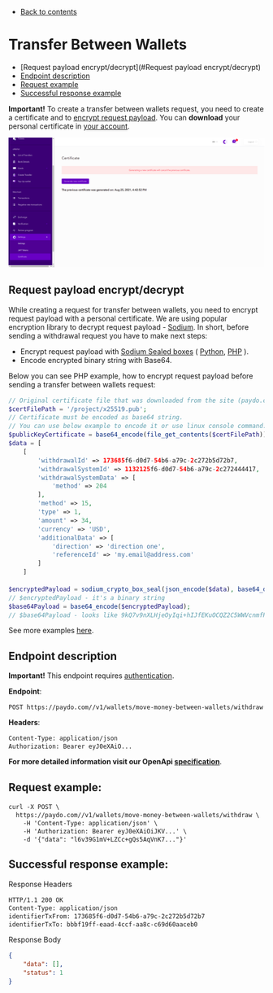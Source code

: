 * [Back to contents](../Readme.md#contents)

# Transfer Between Wallets

* [Request payload encrypt/decrypt](#Request payload encrypt/decrypt)
* [Endpoint description](#endpoint-description)
* [Request example](#request-example)
* [Successful response example](#successful-response-example)

**Important!** To create a transfer between wallets request, you need to create a certificate and to [encrypt request payload](#request-payload-encryptdecrypt).
You can **download** your personal certificate in [your account](https://account.paydo.com/en/settings/certificate).

![PayDo API Certificate page](../images/paydo-certificate-page.png)


## Request payload encrypt/decrypt

While creating a request for transfer between wallets, you need to encrypt request payload with a personal certificate.
We are using popular encryption library to decrypt request payload - [Sodium](https://libsodium.gitbook.io/doc/).
In short, before sending a withdrawal request you have to make next steps:

* Encrypt request payload with [Sodium Sealed boxes](https://libsodium.gitbook.io/doc/public-key_cryptography/sealed_boxes#usage)
  (
  [Python](https://libnacl.readthedocs.io/en/latest/topics/raw_sealed.html),
  [PHP](https://www.php.net/manual/en/function.sodium-crypto-box-seal.php)
  ).
* Encode encrypted binary string with Base64.

Below you can see PHP example, how to encrypt request payload before sending a transfer between wallets request:

```php
// Original certificate file that was downloaded from the site (paydo.com). it's contains a binary string.
$certFilePath = '/project/x25519.pub';
// Certificate must be encoded as base64 string.
// You can use below example to encode it or use linux console command: cat /project/x25519.pub | base64 
$publicKeyCertificate = base64_encode(file_get_contents($certFilePath));
$data = [
    [
        'withdrawalId' => 173685f6-d0d7-54b6-a79c-2c272b5d72b7,
        'withdrawalSystemId' => 1132125f6-d0d7-54b6-a79c-2c272444417,
        'withdrawalSystemData' => [
            'method' => 204
        ],
        'method' => 15,
        'type' => 1,
        'amount' => 34,
        'currency' => 'USD',
        'additionalData' => [
            'direction' => 'direction one',
            'referenceId' => 'my.email@address.com'
        ]
    ]

$encryptedPayload = sodium_crypto_box_seal(json_encode($data), base64_decode($publicKeyCertificate));
// $encryptedPayload - it's a binary string
$base64Payload = base64_encode($encryptedPayload);
// $base64Payload - looks like 9kQ7v9nXLHjeOyIqi+hIJfEKuOCQZ2C5WWVcnmfPHUxh1EbK5g=
```

See more examples [here](../Examples/apiCertificates).

## Endpoint description

**Important!** This endpoint requires [authentication](../Authentication/authentication.md).

**Endpoint**:

    POST https://paydo.com//v1/wallets/move-money-between-wallets/withdraw

**Headers**:

    Content-Type: application/json
    Authorization: Bearer eyJ0eXAiO...

__For more detailed information visit our OpenApi [specification](https://paydo.com/en/open-api-specification/#/Wallet)__.
## Request example:

```shell script
curl -X POST \
  https://paydo.com//v1/wallets/move-money-between-wallets/withdraw \
    -H 'Content-Type: application/json' \
    -H 'Authorization: Bearer eyJ0eXAiOiJKV...' \
    -d '{"data": "l6v39G1mV+LZCc+gQs5AqVnK7..."}'
```    

## Successful response example:
Response Headers
```
HTTP/1.1 200 OK
Content-Type: application/json
identifierTxFrom: 173685f6-d0d7-54b6-a79c-2c272b5d72b7
identifierTxTo: bbbf19ff-eaad-4ccf-aa8c-c69d60aaceb0
```

Response Body
```json
{
    "data": [],
    "status": 1
}
```
